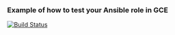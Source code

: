 ### Example of how to test your Ansible role in GCE

[![Build Status](https://travis-ci.com/spracs/role_db.svg?branch=master)](https://travis-ci.com/spracs/role_db)

